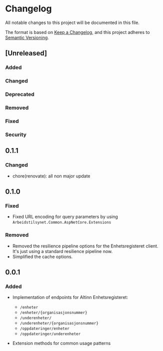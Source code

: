 # Changelog

All notable changes to this project will be documented in this file.

The format is based on [Keep a Changelog](https://keepachangelog.com/en/1.1.0/),
and this project adheres to [Semantic Versioning](https://semver.org/spec/v2.0.0.html).

## [Unreleased]

### Added <!-- for new features. -->
### Changed <!--  for changes in existing functionality. -->
### Deprecated <!--  for soon-to-be removed features. -->
### Removed <!-- for now removed features. -->
### Fixed <!-- for any bug fixes. -->
### Security <!-- in case of vulnerabilities. -->

## 0.1.1

### Changed

- chore(renovate): all non major update

## 0.1.0

### Fixed

- Fixed URL encoding for query parameters by using `Arbeidstilsynet.Common.AspNetCore.Extensions`

### Removed

- Removed the resilience pipeline options for the Enhetsregisteret client. It's just using a standard resilience pipeline now.
- Simplified the cache options.

## 0.0.1

### Added

- Implementation of endpoints for Altinn Enhetsregisteret:
  - `/enheter`
  - `/enheter/{organisasjonsnummer}`
  - `/underenheter/`
  - `/underenheter/{organisasjonsnummer}`
  - `/oppdateringer/enheter`
  - `/oppdateringer/underenheter`

- Extension methods for common usage patterns
